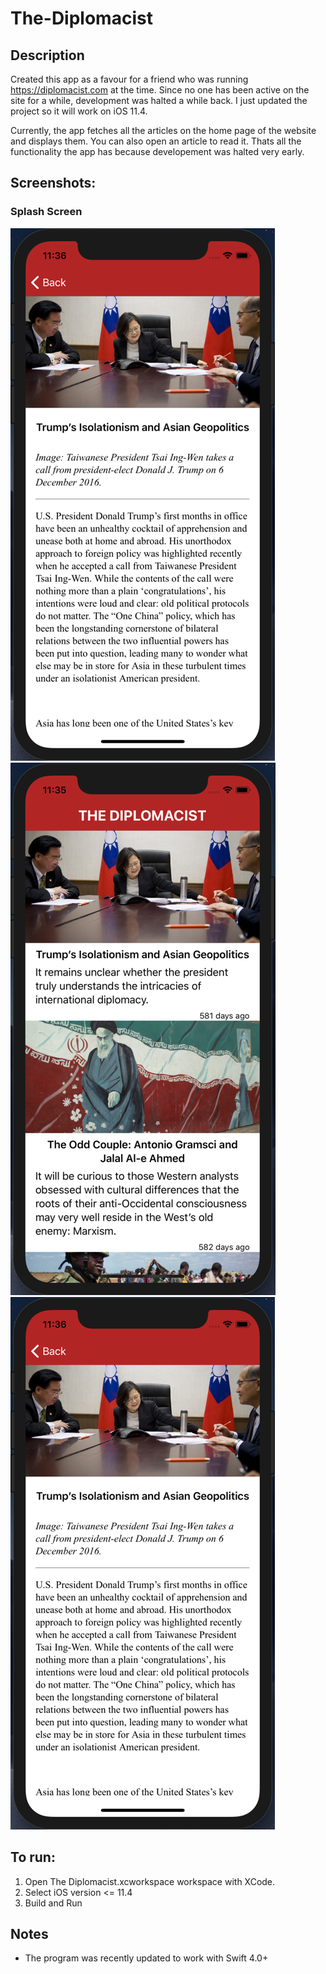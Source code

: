 # The-Diplomacist

## Description
Created this app as a favour for a friend who was running https://diplomacist.com at the time. Since no one has been active on the site for a while, development was halted a while back. I just updated the project so it will work on iOS 11.4.

Currently, the app fetches all the articles on the home page of the website and displays them. You can also open an article to read it. Thats all the functionality the app has because developement was halted very early.

## Screenshots:

### Splash Screen
![alt text](https://raw.githubusercontent.com/GrewalAS/The-Diplomacist/master/article.png) ![alt text](https://raw.githubusercontent.com/GrewalAS/The-Diplomacist/master/main.png) ![alt text](https://raw.githubusercontent.com/GrewalAS/The-Diplomacist/master/article.png)

## To run:
1. Open The Diplomacist.xcworkspace workspace with XCode.
2. Select iOS version <= 11.4
3. Build and Run

## Notes
- The program was recently updated to work with Swift 4.0+
